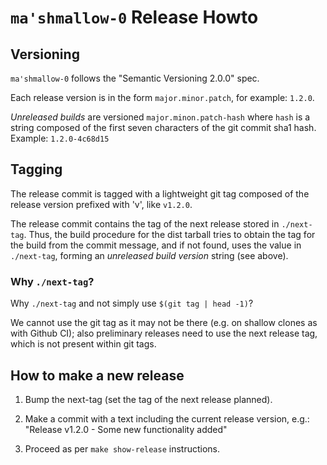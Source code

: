 # `ma'shmallow-0` Release Howto

## Versioning

`ma'shmallow-0` follows the "Semantic Versioning 2.0.0" spec.

Each release version is in the form `major.minor.patch`, for
example: `1.2.0`.

_Unreleased builds_ are versioned `major.minon.patch-hash` where
`hash` is a string composed of the first seven characters of the
git commit sha1 hash. Example: `1.2.0-4c68d15`

## Tagging

The release commit is tagged with a lightweight git tag composed
of the release version prefixed with 'v', like `v1.2.0`.

The release commit contains the tag of the next release stored in
`./next-tag`. Thus, the build procedure for the dist tarball tries
to obtain the tag for the build from the commit message, and if not
found, uses the value in `./next-tag`, forming an _unreleased build
version_ string (see above).

### Why `./next-tag`?

Why `./next-tag` and not simply use `$(git tag | head -1)`?

We cannot use the git tag as it may not be there (e.g. on shallow
clones as with Github CI); also preliminary releases need to use the
next release tag, which is not present within git tags.


## How to make a new release

1. Bump the next-tag (set the tag of the next release planned).

2. Make a commit with a text including the current release version,
   e.g.: "Release v1.2.0 - Some new functionality added"

3. Proceed as per `make show-release` instructions.
